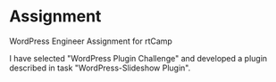 # Assignment
WordPress Engineer Assignment for rtCamp

I have selected "WordPress Plugin Challenge" and developed a plugin described in task "WordPress-Slideshow Plugin".
